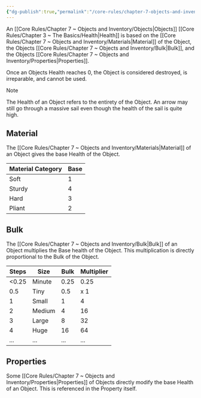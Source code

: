 ```yaml
---
{"dg-publish":true,"permalink":"/core-rules/chapter-7-objects-and-inventory/object-health/"}
---
```


An [[Core Rules/Chapter 7 ~ Objects and Inventory/Objects\|Objects]] [[Core Rules/Chapter 3 ~ The Basics/Health\|Health]] is based on the [[Core Rules/Chapter 7 ~ Objects and Inventory/Materials\|Material]] of the Object, the Objects [[Core Rules/Chapter 7 ~ Objects and Inventory/Bulk\|Bulk]], and the Objects [[Core Rules/Chapter 7 ~ Objects and Inventory/Properties\|Properties]].

Once an Objects Health reaches 0, the Object is considered destroyed, is irreparable, and cannot be used.

>[!Note]
>The Health of an Object refers to the entirety of the Object. An arrow may still go through a massive sail even though the health of the sail is quite high.
## Material
The [[Core Rules/Chapter 7 ~ Objects and Inventory/Materials\|Material]] of an Object gives the base Health of the Object.

| Material Category | Base |
| ----------------- | ---- |
| Soft              | 1    |
| Sturdy            | 4    |
| Hard              | 3    |
| Pliant            | 2    |
## Bulk
The [[Core Rules/Chapter 7 ~ Objects and Inventory/Bulk\|Bulk]] of an Object multiplies the Base health of the Object. This multiplication is directly proportional to the Bulk of the Object.

| Steps | Size   | Bulk | Multiplier |
| ----- | ------ | ---- | ---------- |
| <0.25 | Minute | 0.25 | 0.25       |
| 0.5   | Tiny   | 0.5  | x 1        |
| 1     | Small  | 1    | 4          |
| 2     | Medium | 4    | 16         |
| 3     | Large  | 8    | 32         |
| 4     | Huge   | 16   | 64         |
| ...   | ...    | ...  | ...        |
## Properties
Some [[Core Rules/Chapter 7 ~ Objects and Inventory/Properties\|Properties]] of Objects directly modify the base Health of an Object. This is referenced in the Property itself.
